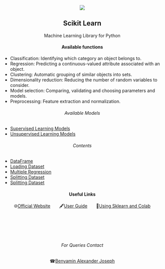 <p align="center">
  <img src="https://upload.wikimedia.org/wikipedia/commons/thumb/0/05/Scikit_learn_logo_small.svg/1200px-Scikit_learn_logo_small.svg.png">
</p>
<h2 align="center">Scikit Learn</h2>
<p align="center">Machine Learning Library for Python</p>

<h4 align="center">Available functions</h4>
<ul>
<li>Classification: Identifying which category an object belongs to.</li>
<li>Regression: Predicting a continuous-valued attribute associated with an object.</li>
<li>Clustering: Automatic grouping of similar objects into sets.</li>
<li>Dimensionality reduction: Reducing the number of random variables to consider.</li>
<li>Model selection: Comparing, validating and choosing parameters and models.</li>
<li>Preprocessing: Feature extraction and normalization.</li>
</ul>

<h6 align="center">Available Models</h6>
<p aling="center"><ul>
<li><a href="https://scikit-learn.org/stable/supervised_learning.html#supervised-learning">Supervised Learning Models</a></li>
<li><a href="https://scikit-learn.org/stable/unsupervised_learning.html">Unsupervised Learning Models</a></li>
</ul></p>

<h6 align="center">Contents</h6>
<p aling="center"><ul>
<li><a href="https://github.com/CSI-SCT-SB/PY_XTREME/blob/main/sklearn/DataFrame.ipynb">DataFrame</a></li>
<li><a href="https://github.com/CSI-SCT-SB/PY_XTREME/blob/main/sklearn/Loading_a_dataset.ipynb">Loading Dataset</a></li>
<li><a href="https://github.com/CSI-SCT-SB/PY_XTREME/blob/main/sklearn/Multiple_regression.ipynb">Multiple Regression</a></li>
<li><a href="https://github.com/CSI-SCT-SB/PY_XTREME/blob/main/sklearn/Splitting_the_dataset.ipynb">Splitting Dataset</a></li>
<li><a href="https://github.com/CSI-SCT-SB/PY_XTREME/blob/main/sklearn/Splitting_the_dataset.ipynb">Splitting Dataset</a></li>
</ul></p>



<h4 align="center">Useful Links</h4>
<p align="center">🌐<a href="https://scikit-learn.org/stable/">Official Website</a>&emsp;&emsp;🖋<a href="https://scikit-learn.org/stable/user_guide.html">User Guide</a>&emsp;&emsp;📖<a href="https://colab.research.google.com/github/jakevdp/PythonDataScienceHandbook/blob/master/notebooks/05.02-Introducing-Scikit-Learn.ipynb">Using Sklearn and Colab</a></p>
<br><br><br><br>
<h6 align="center">For Queries Contact</h6>
<p align="center">☎<a href="https://wa.me/<+918452077305>">Benyamin Alexander Joseph</a></p>

